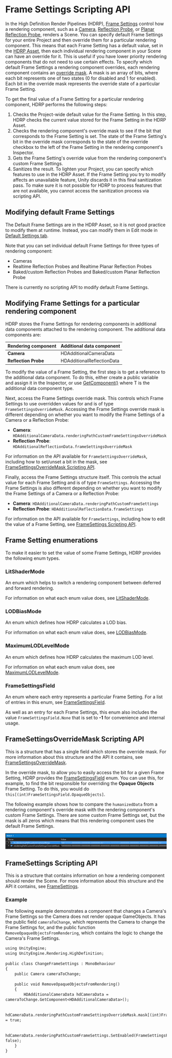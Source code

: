 # Frame Settings Scripting API

In the High Definition Render Pipelines (HDRP), [Frame Settings](Frame-Settings.md) control how a rendering component, such as a [Camera](HDRP-Camera.md), [Reflection Probe](Reflection-Probe.md), or [Planar Reflection Probe](Planar-Reflection-Probe.md), renders a Scene. You can specify default Frame Settings for your entire Project and then override them for a particular rendering component. This means that each Frame Setting has a default value, set in the [HDRP Asset](HDRP-Asset.md), then each individual rendering component in your Scene can have an override for it. This is useful if you have lower priority rendering components that do not need to use certain effects. To specify which default Frame Settings a rendering component overrides, each rendering component contains an [override mask](../api/UnityEngine.Rendering.HighDefinition.FrameSettingsOverrideMask.html). A mask is an array of bits, where each bit represents one of two states (0 for disabled and 1 for enabled). Each bit in the override mask represents the override state of a particular Frame Setting.

To get the final value of a Frame Setting for a particular rendering component, HDRP performs the following steps:

1. Checks the Project-wide default value for the Frame Setting. In this step, HDRP checks the current value stored for the Frame Setting in the HDRP Asset.
2. Checks the rendering component's override mask to see if the bit that corresponds to the Frame Setting is set. The state of the Frame Setting's bit in the override mask corresponds to the state of the override checkbox to the left of the Frame Setting in the rendering component's Inspector.
3. Gets the Frame Setting's override value from the rendering component's custom Frame Settings.
4. Sanitizes the result. To lighten your Project, you can specify which features to use in the HDRP Asset. If the Frame Setting you try to modify affects an unavailable feature, Unity discards it in this final sanitization pass. To make sure it is not possible for HDRP to process features that are not available, you cannot access the sanitization process via scripting API.

## Modifying default Frame Settings

The Default Frame Settings are in the HDRP Asset, so it is not good practice to modify them at runtime. Instead, you can modify them in Edit mode in [Default Settings tab](Default-Settings-Window.md).

Note that you can set individual default Frame Settings for three types of rendering component:

- Cameras
- Realtime Reflection Probes and Realtime Planar Reflection Probes
- Baked/custom Reflection Probes and Baked/custom Planar Reflection Probe

There is currently no scripting API to modify default Frame Settings.

## Modifying Frame Settings for a particular rendering component

HDRP stores the Frame Settings for rendering components in additional data components attached to the rendering component. The additional data components are:

| **Rendering component** | **Additional data component** |
| ----------------------- | ----------------------------- |
| **Camera**              | HDAdditionalCameraData        |
| **Reflection Probe**    | HDAdditionalReflectionData    |

To modify the value of a Frame Setting, the first step is to get a reference to the additional data component. To do this, either create a public variable and assign it in the Inspector, or use [GetComponent<T>()](https://docs.unity3d.com/ScriptReference/GameObject.GetComponent.html) where T is the additional data component type.

Next, access the Frame Settings override mask. This controls which Frame Settings to use overridden values for and is of type `FrameSettingsOverrideMask`. Accessing the Frame Settings override mask is different depending on whether you want to modify the Frame Settings of a Camera or a Reflection Probe:

- **Camera**: `HDAdditionalCameraData.renderingPathCustomFrameSettingsOverrideMask`
- **Reflection Probe**: `HDAdditionalReflectionData.frameSettingsOverrideMask`

For information on the API available for `FrameSettingsOverrideMask`, including how to set/unset a bit in the mask, see [FrameSettingsOverrideMask Scripting API](#framesettingsoverridemask-scripting-api).

Finally, access the Frame Settings structure itself. This controls the actual value for each Frame Setting and is of type `FrameSettings`. Accessing the Frame Settings is also different depending on whether you want to modify the Frame Settings of a Camera or a Reflection Probe:

- **Camera**: `HDAdditionalCameraData.renderingPathCustomFrameSettings`
- **Reflection Probe**: `HDAdditionalReflectionData.frameSettings`

For information on the API available for `FrameSettings`, including how to edit the value of a Frame Setting, see [FrameSettings Scripting API](framesettings-scripting-api).

## Frame Setting enumerations

To make it easier to set the value of some Frame Settings, HDRP provides the following enum types.

### LitShaderMode

An enum which helps to switch a rendering component between deferred and forward rendering.

For information on what each enum value does, see [LitShaderMode](../api/UnityEngine.Rendering.HighDefinition.LitShaderMode.html).

### LODBiasMode

An enum which defines how HDRP calculates a LOD bias.

For information on what each enum value does, see [LODBiasMode](../api/UnityEngine.Rendering.HighDefinition.LODBiasMode.html).

### MaximumLODLevelMode

An enum which defines how HDRP calculates the maximum LOD level.

For information on what each enum value does, see [MaximumLODLevelMode](../api/UnityEngine.Rendering.HighDefinition.MaximumLODLevelMode.html).

### FrameSettingsField

An enum where each entry represents a particular Frame Setting. For a list of entries in this enum, see [FrameSettingsField](../api/UnityEngine.Rendering.HighDefinition.FrameSettingsField.html).

As well as an entry for each Frame Settings, this enum also includes the value `FrameSettingsField.None` that is set to **-1** for convenience and internal usage.

## FrameSettingsOverrideMask Scripting API

This is a structure that has a single field which stores the override mask. For more information about this structure and the API it contains, see [FrameSettingsOverrideMask](../api/UnityEngine.Rendering.HighDefinition.FrameSettingsOverrideMask.html).

In the override mask, to allow you to easily access the bit for a given Frame Setting, HDRP provides the [FrameSettingsField](#framesettingsfield) enum. You can use this, for example, to find the bit responsible for overriding the **Opaque Objects** Frame Setting. To do this, you would do `this[(int)FrameSettingsField.OpaqueObjects]`.

The following example shows how to compare the `humanizedData` from a rendering component's override mask with the rendering component's custom Frame Settings. There are some custom Frame Settings set, but the mask is all zeros which means that this rendering component uses the default Frame Settings.

![](Images/FrameSettingsAPI-watch.png)

## FrameSettings Scripting API

This is a structure that contains information on how a rendering component should render the Scene. For more information about this structure and the API it contains, see [FrameSettings](../api/UnityEngine.Rendering.HighDefinition.FrameSettings.html).

### Example

The following example demonstrates a component that changes a Camera's Frame Settings so the Camera does not render opaque GameObjects. It has the public field `cameraToChange`, which represents the Camera to change the Frame Settings for, and the public function `RemoveOpaqueObjectsFromRendering`, which contains the logic to change the Camera's Frame Settings.

```
using UnityEngine;
using UnityEngine.Rendering.HighDefinition;

public class ChangeFrameSettings : MonoBehaviour
{
	public Camera cameraToChange;

	public void RemoveOpaqueObjectsFromRendering()
	{
		HDAdditionalCameraData hdCameraData = cameraToChange.GetComponent<HDAdditionalCameraData>();
		
		hdCameraData.renderingPathCustomFrameSettingsOverrideMask.mask[(int)FrameSettingsField.OpaqueObjects] = true;

		hdCameraData.renderingPathCustomFrameSettings.SetEnabled(FrameSettingsField.OpaqueObjects, false);
	}
}
```